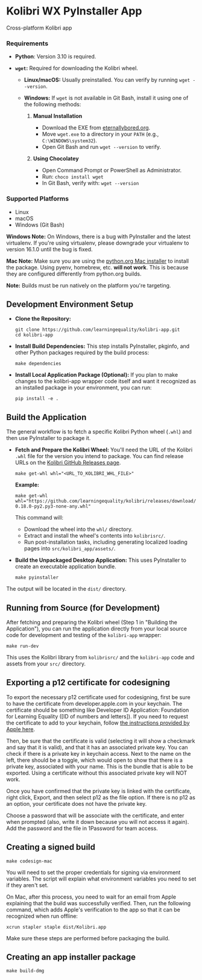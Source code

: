 # Kolibri WX PyInstaller App
Cross-platform Kolibri app

### Requirements
- **Python**: Version 3.10 is required.

- **`wget`:** Required for downloading the Kolibri wheel.
  - **Linux/macOS:** Usually preinstalled. You can verify by running `wget --version`.
  - **Windows:**
    If `wget` is not available in Git Bash, install it using one of the following methods:

    1. **Manual Installation**
       - Download the EXE from [eternallybored.org](https://eternallybored.org/misc/wget/).
       - Move `wget.exe` to a directory in your `PATH` (e.g., `C:\WINDOWS\system32`).
       - Open Git Bash and run `wget --version` to verify.

    2. **Using Chocolatey**
       - Open Command Prompt or PowerShell as Administrator.
       - Run: `choco install wget`
       - In Git Bash, verify with: `wget --version`

### Supported Platforms

- Linux
- macOS
- Windows (Git Bash)


**Windows Note:** On Windows, there is a bug with PyInstaller and the latest virtualenv.
If you're using virtualenv, please downgrade your virtualenv to version 16.1.0 until
the bug is fixed.

**Mac Note:** Make sure you are using the
[python.org Mac installer](https://www.python.org/ftp/python/3.6.8/python-3.6.8-macosx10.9.pkg)
to install the package. Using pyenv, homebrew, etc. **will not work**. This is
because they are configured differently from python.org builds.

**Note:** Builds must be run natively on the platform you're targeting.


## Development Environment Setup

- **Clone the Repository:**
  ```
  git clone https://github.com/learningequality/kolibri-app.git
  cd kolibri-app
  ```

- **Install Build Dependencies:**
This step installs PyInstaller, pkginfo, and other Python packages required by the build process:
  ```
  make dependencies
  ```

- **Install Local Application Package (Optional):**
If you plan to make changes to the kolibri-app wrapper code itself and want it recognized as an installed package in your environment, you can run:
  ```
  pip install -e .
  ```


## Build the Application
The general workflow is to fetch a specific Kolibri Python wheel (`.whl`) and then use PyInstaller to package it.

- **Fetch and Prepare the Kolibri Wheel:**
You'll need the URL of the Kolibri `.whl` file for the version you intend to package. You can find release URLs on the [Kolibri GitHub Releases page](https://github.com/learningequality/kolibri/releases).
  ```
  make get-whl whl="<URL_TO_KOLIBRI_WHL_FILE>"
  ```
  **Example:**
  ```
  make get-whl whl="https://github.com/learningequality/kolibri/releases/download/v0.18.0/kolibri-0.18.0-py2.py3-none-any.whl"
  ```
  This command will:
  *   Download the wheel into the `whl/` directory.
  *   Extract and install the wheel's contents into `kolibrisrc/`.
  *   Run post-installation tasks, including generating localized loading pages into `src/kolibri_app/assets/`.

- **Build the Unpackaged Desktop Application:**
This uses PyInstaller to create an executable application bundle.
  ```
  make pyinstaller
  ```
The output will be located in the `dist/` directory.


## Running from Source (for Development)
After fetching and preparing the Kolibri wheel (Step 1 in "Building the Application"), you can run the application directly from your local source code for development and testing of the `kolibri-app` wrapper:
```
make run-dev
```
This uses the Kolibri library from `kolibrisrc/` and the `kolibri-app` code and assets from your `src/` directory.


## Exporting a p12 certificate for codesigning
To export the necessary p12 certificate used for codesigning, first be sure to have the certificate from developer.apple.com in your keychain. The certificate should be something like Developer ID Application: Foundation for Learning Equality ([ID of numbers and letters]). If you need to request the certificate to add to your keychain, follow [the instructions provided by Apple here](https://support.apple.com/guide/keychain-access/request-a-certificate-authority-kyca2793/mac).

Then, be sure that the certificate is valid (selecting it will show a checkmark and say that it is valid), and that it has an associated private key. You can check if there is a private key in keychain access. Next to the name on the left, there should be a toggle, which would open to show that there is a private key, associated with your name. This is the bundle that is able to be exported. Using a certificate without this associated private key will NOT work.

Once you have confirmed that the private key is linked with the certificate, right click, Export, and then select p12 as the file option. If there is no p12 as an option, your certificate does not have the private key.

Choose a password that will be associate with the certificate, and enter when prompted (also, write it down because you will not access it again). Add the password and the file in 1Password for team access.


## Creating a signed build

`make codesign-mac`

You will need to set the proper credentials for signing via environment variables.
The script will explain what environment variables you need to set if they aren't set.

On Mac, after this process, you need to wait for an email from Apple explaining that
the build was successfully verified. Then, run the following command, which adds Apple's
verification to the app so that it can be recognized when run offline:

`xcrun stapler staple dist/Kolibri.app`

Make sure these steps are performed before packaging the build.

## Creating an app installer package

`make build-dmg`
